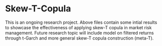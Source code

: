 # Skew-T-Copula
This is an ongoing research project. Above files contain some intial results to showcase the effectiveness of applying skew-T copula in market risk management. Future research topic will include model on filtered returns through t-Garch and more general skew-T copula construction (meta-T). 
